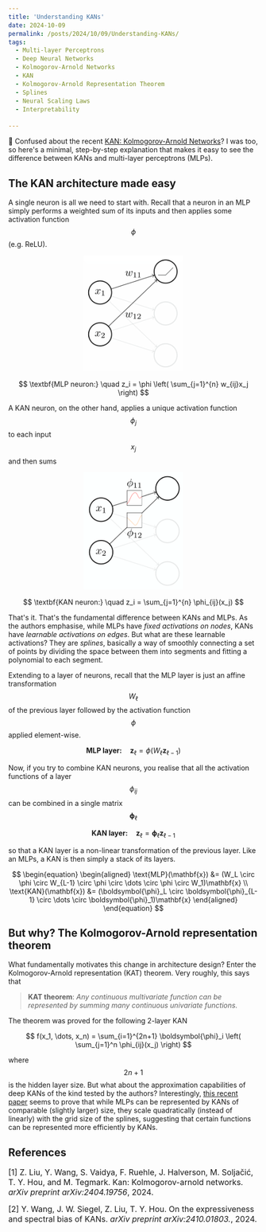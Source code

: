 ```yaml
---
title: 'Understanding KANs'
date: 2024-10-09
permalink: /posts/2024/10/09/Understanding-KANs/
tags:
  - Multi-layer Perceptrons
  - Deep Neural Networks
  - Kolmogorov-Arnold Networks
  - KAN
  - Kolmogorov-Arnold Representation Theorem
  - Splines
  - Neural Scaling Laws
  - Interpretability

---
```


🤔 Confused about the recent [KAN: Kolmogorov-Arnold Networks](https://arxiv.org/abs/2404.19756)? I was too, so here's 
a minimal, step-by-step explanation that makes it easy to see the difference between KANs and multi-layer perceptrons (MLPs).


## The KAN architecture made easy

A single neuron is all we need to start with. Recall that a neuron in an MLP simply performs a weighted sum of its 
inputs and then applies some activation function $$\phi$$ (e.g. ReLU).

<p align="center">
    <img src="https://raw.githubusercontent.com/francesco-innocenti/francesco-innocenti.github.io/master/_posts/imgs/mlp_neuron.png" width="200">
</p>

$$
\textbf{MLP neuron:} \quad z_i = \phi \left( \sum_{j=1}^{n} w_{ij}x_j \right)
$$

A KAN neuron, on the other hand, applies a unique activation function $$\phi_{j}$$ to each input $$x_{j}$$ and then sums

<p align="center">
    <img src="https://raw.githubusercontent.com/francesco-innocenti/francesco-innocenti.github.io/master/_posts/imgs/kan_neuron.png" width="200">
</p>

$$
\textbf{KAN neuron:} \quad z_i = \sum_{j=1}^{n} \phi_{ij}(x_j)
$$

That's it. That's the fundamental difference between KANs and MLPs. As the authors emphasise, while MLPs have 
*fixed activations on nodes*, KANs have *learnable activations on edges*. But what are these learnable activations? 
They are *splines*, basically a way of smoothly connecting a set of points by dividing the space between them into 
segments and fitting a polynomial to each segment.

Extending to a layer of neurons, recall that the MLP layer is just an affine transformation $$W_\ell$$ of the previous 
layer followed by the activation function $$\phi$$ applied element-wise.

$$
\textbf{MLP layer:} \quad \mathbf{z}_\ell = \phi(W_\ell \mathbf{z}_{\ell-1})
$$

Now, if you try to combine KAN neurons, you realise that all the activation functions of a layer $$\phi_{ij}$$ can be 
combined in a single matrix $$\boldsymbol{\phi}_\ell$$

$$
\textbf{KAN layer:} \quad \mathbf{z}_\ell = \boldsymbol{\phi}_\ell \mathbf{z}_{\ell-1}
$$

so that a KAN layer is a non-linear transformation of the previous layer. Like an MLPs, a KAN is then simply a stack of
its layers.

$$
\begin{equation}
\begin{aligned}
\text{MLP}(\mathbf{x}) &= (W_L \circ \phi \circ W_{L-1} \circ \phi \circ \dots \circ \phi \circ W_1)\mathbf{x} \\
\text{KAN}(\mathbf{x}) &= (\boldsymbol{\phi}_L \circ \boldsymbol{\phi}_{L-1} \circ \dots \circ \boldsymbol{\phi}_1)\mathbf{x}
\end{aligned}
\end{equation}
$$


## But why? The Kolmogorov-Arnold representation theorem

What fundamentally motivates this change in architecture design? Enter the Kolmogorov-Arnold representation (KAT) 
theorem. Very roughly, this says that

> **KAT theorem**: *Any continuous multivariate function can be represented by summing many continuous univariate functions.*
 
The theorem was proved for the following 2-layer KAN

$$
f(x_1, \dots, x_n) = \sum_{i=1}^{2n+1} \boldsymbol{\phi}_i \left( \sum_{j=1}^n \phi_{ij}(x_j)  \right) 
$$

where $$2n+1$$ is the hidden layer size. But what about the approximation capabilities of deep KANs of the kind tested 
by the authors? Interestingly, [this recent paper](https://arxiv.org/abs/2410.01803) seems to prove that while MLPs can 
be represented by KANs of comparable (slightly larger) size, they scale quadratically (instead of linearly) with the 
grid size of the splines, suggesting that certain functions can be represented more efficiently by KANs.


## References

<p> <font size="3"> <a id="1">[1]</a> 
Z. Liu, Y. Wang, S. Vaidya, F. Ruehle, J. Halverson, M. Soljačić, T. Y. Hou, and M. Tegmark. Kan: Kolmogorov-arnold networks. <i>arXiv preprint arXiv:2404.19756</i>, 2024.</font> </p>

<p> <font size="3"> <a id="2">[2]</a> 
Y. Wang, J. W. Siegel, Z. Liu, T. Y. Hou. On the expressiveness and spectral bias of KANs. <i>arXiv preprint arXiv:2410.01803.</i>, 2024.</font> </p>
